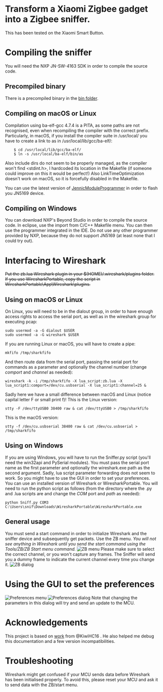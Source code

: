 # Transform a Xiaomi Zigbee gadget into a Zigbee sniffer.

This has been tested on the Xiaomi Smart Button.

# Compiling the sniffer
You will need the NXP JN-SW-4163 SDK in order to compile the source code.

## Precompiled binary
There is a precompiled binary in the [bin folder](https://github.com/Jerome-PS/JN516xSniffer/tree/master/bin).

## Compiling on macOS or Linux
Compilation using ba-elf-gcc 4.7.4 is a PITA, as some paths are not recognised, even when recompiling the compiler with the correct prefix.
Particularly, in macOS, if you install the compiler suite in /usr/local/ you have to create a link to as in /usr/local/lib/gcc/ba-elf/:
```
	$ cd /usr/local/lib/gcc/ba-elf/
	$ ln -s /usr/local/ba-elf/bin/as
```
Also include dirs do not seem to be properly managed, as the compiler won't find <stdint.h>, I hardcoded its location in the Makefile (if someone could improve on this it would be perfect!)
Also LinkTimeOptimization doesn't work on macOS, so it is forcefully disabled in the Makefile.

You can use the latest version of [JennicModuleProgrammer](https://github.com/Jerome-PS/JennicModuleProgrammer) in order to flash you JN5169 device.

## Compiling on Windows
You can download NXP's Beyond Studio in order to compile the source code. In eclipse, use the import from C/C++ Makefile menu.
You can then use the programmer integrated in the IDE. Do not use any other programmer provided by NXP, because they do not support JN5169 (at least none that I could try out).

# Interfacing to Wireshark
~~Put the zb.lua Wireshark plugin in your $(HOME)/.wireshark/plugins folder.
If you use WiresharkPortable, copy the script in WiresharkPortable\App\Wireshark\plugins.~~

## Using on macOS or Linux
On Linux, you will need to be in the dialout group, in order to have enough access rights to access the serial port, as well as in the wireshark group for executing pcap:
```
sudo usermod -a -G dialout $USER
sudo usermod -a -G wireshark $USER
```
If you are running Linux or macOS, you will have to create a pipe:
```
mkfifo /tmp/sharkfifo
```

And then route data from the serial port, passing the serial port for commands as a parameter and optionally the channel number (change *comport* and *channel* as needed):
```
wireshark -k -i /tmp/sharkfifo -X lua_script:zb.lua -X lua_script1:comport=/dev/cu.usbserial -X lua_script1:channel=25 &
```
Sadly here we have a small difference between macOS and Linux (notice capital letter F or small print f)!
This is the Linux version:
```
stty -F /dev/ttyUSB0 38400 raw & cat /dev/ttyUSB0 > /tmp/sharkfifo
```
This is the macOS version:
```
stty -f /dev/cu.usbserial 38400 raw & cat /dev/cu.usbserial > /tmp/sharkfifo
```

## Using on Windows
If you are using Windows, you will have to run the Sniffer.py script (you'll need the win32api and PySerial modules). You must pass the serial port name as the first parameter and optionally the wireshark.exe path as the second argument.
Sadly, lua script parameter forwarding does not seem to work. So you might have to use the GUI in order to set your preferences.
You can use an installed version of Wireshark or WiresharkPortable.
You will need to run the python script as follows (from the directory where the .py and .lua scripts are and change the *COM* port and *path* as needed):
```
python Sniff.py COM3 C:\Users\snif\Downloads\WiresharkPortable\WiresharkPortable.exe
```

## General usage
You must send a start command in order to initialize Wireshark and the sniffer device and subsequently get packets. Use the ZB menu. *You will not see anything in Wireshark until you send the start command using the Tools/ZB/ZB Start menu command.*
![ZB menu](https://github.com/Jerome-PS/JN516xSniffer/blob/master/doc/WS_menu_ZB.png)
Please make sure to select the correct channel, or you won't capture any frames. The Sniffer will send you a dummy frame to indicate the current channel every time you change it.
![ZB dialog](https://github.com/Jerome-PS/JN516xSniffer/blob/master/doc/WS_dialog_Options.png)

# Using the GUI to set the preferences
![Preferences menu](https://github.com/Jerome-PS/JN516xSniffer/blob/master/doc/WS_menu.png)
![Preferences dialog](https://github.com/Jerome-PS/JN516xSniffer/blob/master/doc/WS_dialog.png) 
Note that changing the parameters in this dialog will try and send an update to the MCU.

# Acknowledgements
This project is based on [work](https://github.com/KiwiHC16/ZigBeeSniffer) from @KiwiHC16 . He also helped me debug this documentation and a few version incompatibilities.

# Troubleshooting
Wireshark might get confused if your MCU sends data before Wireshark has been initialised properly. To avoid this, please reset your MCU and ask it to send data with the ZB/start menu.

